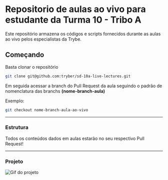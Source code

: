 # Repositorio de aulas ao vivo para estudante da Turma 10 - Tribo A

Este repositório armazena os códigos e scripts fornecidos durante as aulas ao vivo pelos especialistas da Trybe.

## Começando

Basta clonar o repositório

```sh
git clone git@github.com:tryber/sd-10a-live-lectures.git
```

Em seguida acessar a branch do Pull Request da aula seguindo o padrão de nomenclatura das branchs **(nome-branch-aula)**

Exemplo:
```sh
git checkout nome-branch-aula-ao-vivo
```

---

### Estrutura

Todos os conteúdos dados em aulas estarão no seu respectivo Pull Request!

---

### Projeto

![Gif do projeto](mock.gif)